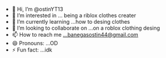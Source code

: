 - 👋 Hi, I’m @ostinYT13
- 👀 I’m interested in ... being a riblox clothes creater 
- 🌱 I’m currently learning ...how to desing clothes 
- 💞️ I’m looking to collaborate on ...on a roblox clothing desing 
- 📫 How to reach me ...banegasostin44@gmail.com
- 😄 Pronouns: ...OD
- ⚡ Fun fact: ...idk

<!---
ostinYT13/ostinYT13 is a ✨ special ✨ repository because its `README.md` (this file) appears on your GitHub profile.
You can click the Preview link to take a look at your changes.
--->
